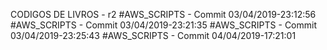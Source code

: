 CODIGOS DE LIVROS - r2
#AWS_SCRIPTS - Commit 03/04/2019-23:12:56
#AWS_SCRIPTS - Commit 03/04/2019-23:21:35
#AWS_SCRIPTS - Commit 03/04/2019-23:25:43
#AWS_SCRIPTS - Commit 04/04/2019-17:21:01
